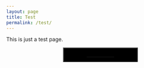 ```yaml
---
layout: page
title: Test
permalink: /test/
---
```


This is just a test page. 

<html>
<head>
</head>
<style>
#button1 {
padding:10px;
background-color:black;
fond-weight:bolder;
transition: background-color: 1s ease 0;
width: 200px;
display:block;
margin: 0 auto;
}

#button1:hover {
background-color:gray
}

</style>
<body>
<p>
<a href = "https://www.google.com/">
<input type = "submit" value = "Donate Now" id = "button1" />
</a>


